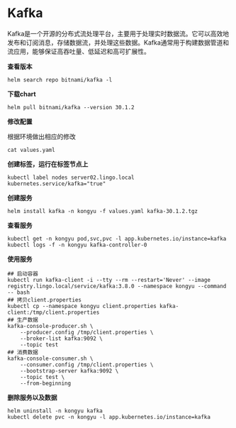 # Kafka

Kafka是一个开源的分布式流处理平台，主要用于处理实时数据流。它可以高效地发布和订阅消息，存储数据流，并处理这些数据。Kafka通常用于构建数据管道和流应用，能够保证高吞吐量、低延迟和高可扩展性。

**查看版本**

```
helm search repo bitnami/kafka -l
```

**下载chart**

```
helm pull bitnami/kafka --version 30.1.2
```

**修改配置**

根据环境做出相应的修改

```
cat values.yaml
```

**创建标签，运行在标签节点上**

```
kubectl label nodes server02.lingo.local kubernetes.service/kafka="true"
```

**创建服务**

```
helm install kafka -n kongyu -f values.yaml kafka-30.1.2.tgz
```

**查看服务**

```
kubectl get -n kongyu pod,svc,pvc -l app.kubernetes.io/instance=kafka
kubectl logs -f -n kongyu kafka-controller-0
```

**使用服务**

```
## 启动容器
kubectl run kafka-client -i --tty --rm --restart='Never' --image registry.lingo.local/service/kafka:3.8.0 --namespace kongyu --command -- bash
## 拷贝client.properties
kubectl cp --namespace kongyu client.properties kafka-client:/tmp/client.properties
## 生产数据
kafka-console-producer.sh \
    --producer.config /tmp/client.properties \
    --broker-list kafka:9092 \
    --topic test
## 消费数据
kafka-console-consumer.sh \
    --consumer.config /tmp/client.properties \
    --bootstrap-server kafka:9092 \
    --topic test \
    --from-beginning
```

**删除服务以及数据**

```
helm uninstall -n kongyu kafka
kubectl delete pvc -n kongyu -l app.kubernetes.io/instance=kafka
```

